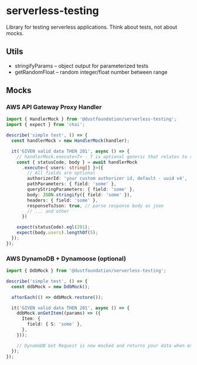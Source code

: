 # serverless-testing

Library for testing serverless applications. Think about tests, not about mocks.

## Utils

* stringifyParams – object output for parameterized tests
* getRandomFloat – random integer/float number between range

## Mocks

### AWS API Gateway Proxy Handler

```ts
import { HandlerMock } from '@dustfoundation/serverless-testing';
import { expect } from 'chai';

describe('simple test', () => {
  const handlerMock = new HandlerMock(handler);

  it('GIVEN valid data THEN 201', async () => {
    // handlerMock.execute<T> - T is optional generic that relates to response body type
    const { statusCode, body } = await handlerMock
      .execute<{ users: string[] }>({
        // All fields are optional
        authorizerId: 'your custom authorizer id, default - uuid v4',
        pathParameters: { field: 'some' },
        queryStringParameters: { field: 'some' },
        body: JSON.stringify({ field: 'some' }),
        headers: { field: 'some' },
        responseToJson: true, // parse response body as json
        // ... and other
      })

    expect(statusCode).eql(201);
    expect(body.users).lengthOf(5);
  });
});
```

### AWS DynamoDB + Dynamoose (optional)

```ts
import { DdbMock } from '@dustfoundation/serverless-testing';

describe('simple test', () => {
  const ddbMock = new DdbMock();

  afterEach(() => ddbMock.restore());

  it('GIVEN valid data THEN 201', async () => {
    ddbMock.onGetItem((params) => ({
      Item: {
        field: { S: 'some' },
      },
    }));

    // DynamoDB Get Request is now mocked and returns your data when executed!
  });
});
```
